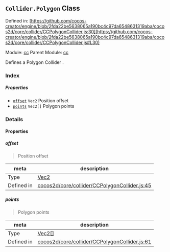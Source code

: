 ## `Collider.Polygon` Class


Defined in: [https://github.com/cocos-creator/engine/blob/2fda22be5638065a190bc4c97da6548631319aba/cocos2d/core/collider/CCPolygonCollider.js:30](https://github.com/cocos-creator/engine/blob/2fda22be5638065a190bc4c97da6548631319aba/cocos2d/core/collider/CCPolygonCollider.js#L30)

Module: [cc](../modules/cc.md)
Parent Module: [cc](../modules/cc.md)


Defines a Polygon Collider .



### Index

##### Properties

  - [`offset`](#offset) `Vec2` Position offset
  - [`points`](#points) `Vec2[]` Polygon points





### Details


#### Properties


##### offset

> Position offset

| meta | description |
|------|-------------|
| Type | <a href="../classes/Vec2.html" class="crosslink">Vec2</a> |
| Defined in | [cocos2d/core/collider/CCPolygonCollider.js:45](https://github.com/cocos-creator/engine/blob/2fda22be5638065a190bc4c97da6548631319aba/cocos2d/core/collider/CCPolygonCollider.js#L45) |



##### points

> Polygon points

| meta | description |
|------|-------------|
| Type | <a href="../classes/Vec2.html" class="crosslink">Vec2[]</a> |
| Defined in | [cocos2d/core/collider/CCPolygonCollider.js:61](https://github.com/cocos-creator/engine/blob/2fda22be5638065a190bc4c97da6548631319aba/cocos2d/core/collider/CCPolygonCollider.js#L61) |






